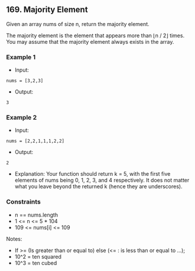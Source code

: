 ## 169. Majority Element

Given an array nums of size n, return the majority element.

The majority element is the element that appears more than ⌊n / 2⌋ times. You may assume that the majority element always exists in the array.


### Example 1

- Input:

```
nums = [3,2,3]
```

- Output:

```shell
3
```

### Example 2

- Input:

```
nums = [2,2,1,1,1,2,2]

```

- Output:

```shell
2
```

- Explanation: Your function should return k = 5, with the first five elements of nums being 0, 1, 2, 3, and 4 respectively.
It does not matter what you leave beyond the returned k (hence they are underscores).

### Constraints
- n == nums.length
- 1 <= n <= 5 * 104
- 109 <= nums[i] <= 109

Notes:
- If >= (Is greater than or equal to) else (<= : is less than or equal to ...);
- 10^2 = ten squared
- 10^3 = ten cubed

